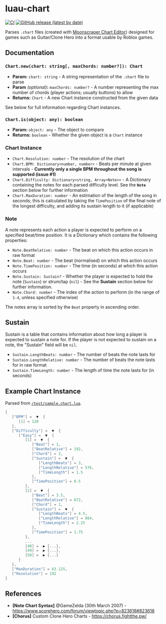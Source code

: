 <!-- Link References -->
[CI Status]: https://github.com/ClockworkSquirrel/luau-gh-chart/actions
[Latest Release]: https://github.com/ClockworkSquirrel/luau-gh-chart/releases/latest

# luau-chart
[![CI](https://github.com/ClockworkSquirrel/luau-gh-chart/actions/workflows/ci.yml/badge.svg)][CI Status]
[![GitHub release (latest by date)](https://img.shields.io/github/v/release/clockworksquirrel/luau-gh-chart?label=latest+release)][Latest Release]

Parses `.chart` files (created with [Moonscraper Chart Editor](https://github.com/FireFox2000000/Moonscraper-Chart-Editor)) designed for games such as Guitar/Clone Hero into a format usable by Roblox games.

## Documentation
### `Chart.new(chart: string[, maxChords: number?]): Chart`
- **Param:** `chart: string` - A string representation of the `.chart` file to parse
- **Param** *(optional)***:** `maxChords: number?` - A number representing the max number of chords (player actions; usually buttons) to allow
- **Returns:** `Chart` - A new Chart instance constructed from the given data

See below for full information regarding Chart instances.

### `Chart.is(object: any): boolean`
- **Param:** `object: any` - The object to compare
- **Returns:** `boolean` - Whether the given object is a `Chart` instance

### Chart Instance
- `Chart.Resolution: number` - The resolution of the chart
- `Chart.BPM: Dictionary<number, number>` - Beats per minute at given intervals - **Currently only a single BPM throughout the song is supported (issue #1)**
- `Chart.Difficulty: Dictionary<string, Array<Note>>` - A Dictionary containing the notes for each parsed difficulty level. See the **`Note`** section below for further information
- `Chart.MaxDuration: number` - An estimation of the length of the song in seconds; this is calculated by taking the `TimePosition` of the final note of the longest difficulty, and adding its sustain length to it (if applicable)

### Note
A note represents each action a player is expected to perform on a specified beat/time position. It is a Dictionary which contains the following properties:

- `Note.BeatRelative: number` - The beat on which this action occurs in raw format
- `Note.Beat: number` - The beat (normalised) on which this action occurs
- `Note.TimePosition: number` - The time (in seconds) at which this action occurs
- `Note.Sustain: Sustain?` - Whether the player is expected to hold the note (`Sustain`) or strum/tap (`nil`) - See the **Sustain** section below for further information.
- `Note.Chord: number` - The index of the action to perform (in the range of `1-4`, unless specified otherwise)

The notes array is sorted by the `Beat` property in ascending order.

## Sustain
Sustain is a table that contains information about how long a player is expected to sustain a note for. If the player is not expected to sustain on a note, the "Sustain" field will be `nil`.

* `Sustain.LengthBeats: number` - The number of beats the note lasts for
* `Sustain.LengthRelative: number` - The number of beats the note lasts for in raw format
* `Sustain.TimeLength: number` - The length of time the note lasts for (in seconds)

## Example Chart Instance
Parsed from [`/test/sample.chart.lua`](/test/sample.chart.lua).

```lua
{
   ["BPM"] =  ▼  {
      [1] = 120
   },
   ["Difficulty"] =  ▼  {
      ["Easy"] =  ▼  {
         [1] =  ▼  {
            ["Beat"] = 1,
            ["BeatRelative"] = 192,
            ["Chord"] = 2,
            ["Sustain"] =  ▼  {
               ["LengthBeats"] = 3,
               ["LengthRelative"] = 576,
               ["TimeLength"] = 1.5
            },
            ["TimePosition"] = 0.5
         },
         [2] =  ▼  {
            ["Beat"] = 3.5,
            ["BeatRelative"] = 672,
            ["Chord"] = 1,
            ["Sustain"] =  ▼  {
               ["LengthBeats"] = 4.5,
               ["LengthRelative"] = 864,
               ["TimeLength"] = 2.25
            },
            ["TimePosition"] = 1.75
         },
         ...
         [48] =  ▶ {...},
         [49] =  ▶ {...},
         [50] =  ▶ {...}
      }
   },
   ["MaxDuration"] = 63.125,
   ["Resolution"] = 192
}
```

## References
- **[Note Chart Syntax]** @GameZelda (30th March 2007) - https://www.scorehero.com/forum/viewtopic.php?p=823618#823618
- **[Chorus]** Custom Clone Hero Charts - https://chorus.fightthe.pw/
